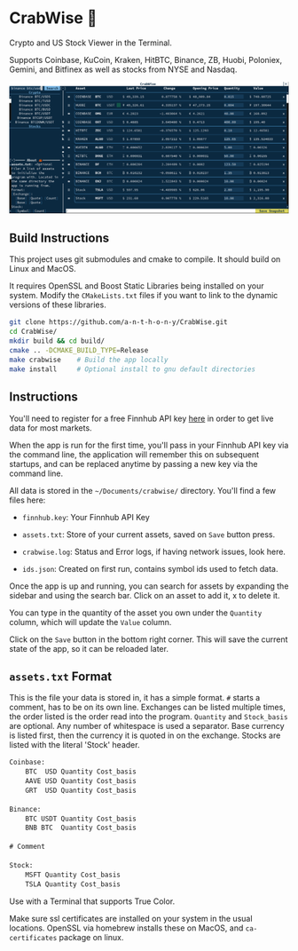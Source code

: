 # CrabWise 🦀

Crypto and US Stock Viewer in the Terminal.

Supports Coinbase, KuCoin, Kraken, HitBTC, Binance, ZB, Huobi, Poloniex, Gemini,
and Bitfinex as well as stocks from NYSE and Nasdaq.

<p align="center">
  <img src="docs/images/crabwise.png">
</p>

## Build Instructions

This project uses git submodules and cmake to compile. It should build on Linux
and MacOS.

It requires OpenSSL and Boost Static Libraries being installed on your system.
Modify the `CMakeLists.txt` files if you want to link to the dynamic versions of
these libraries.

```sh
git clone https://github.com/a-n-t-h-o-n-y/CrabWise.git
cd CrabWise/
mkdir build && cd build/
cmake .. -DCMAKE_BUILD_TYPE=Release
make crabwise    # Build the app locally
make install     # Optional install to gnu default directories
```

## Instructions

You'll need to register for a free Finnhub API key [here](https://finnhub.io/)
in order to get live data for most markets.

When the app is run for the first time, you'll pass in your Finnhub API key via
the command line, the application will remember this on subsequent startups, and
can be replaced anytime by passing a new key via the command line.

All data is stored in the `~/Documents/crabwise/` directory. You'll find a few
files here:

- `finnhub.key`: Your Finnhub API Key

- `assets.txt`: Store of your current assets, saved on `Save` button press.

- `crabwise.log`: Status and Error logs, if having network issues, look here.

- `ids.json`: Created on first run, contains symbol ids used to fetch data.

Once the app is up and running, you can search for assets by expanding the
sidebar and using the search bar. Click on an asset to add it, x to delete it.

You can type in the quantity of the asset you own under the `Quantity` column,
which will update the `Value` column.

Click on the `Save` button in the bottom right corner. This will save the
current state of the app, so it can be reloaded later.

## `assets.txt` Format

This is the file your data is stored in, it has a simple format. `#` starts a
comment, has to be on its own line. Exchanges can be listed multiple times, the
order listed is the order read into the program. `Quantity` and `Stock_basis`
are optional. Any number of whitespace is used a separator. Base currency is
listed first, then the currency it is quoted in on the exchange. Stocks are
listed with the literal 'Stock' header.

```txt
Coinbase:
    BTC  USD Quantity Cost_basis
    AAVE USD Quantity Cost_basis
    GRT  USD Quantity Cost_basis

Binance:
    BTC USDT Quantity Cost_basis
    BNB BTC  Quantity Cost_basis

# Comment

Stock:
    MSFT Quantity Cost_basis
    TSLA Quantity Cost_basis
```

Use with a Terminal that supports True Color.

Make sure ssl certificates are installed on your system in the usual locations.
OpenSSL via homebrew installs these on MacOS, and `ca-certificates` package on
linux.

